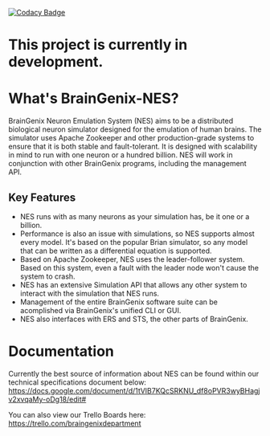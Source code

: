 [![Codacy Badge](https://app.codacy.com/project/badge/Grade/64207ebc26b34f24b1ad39ad43df315d)](https://www.codacy.com/gh/carboncopies/BrainGenix-NES/dashboard?utm_source=github.com&amp;utm_medium=referral&amp;utm_content=carboncopies/BrainGenix-NES&amp;utm_campaign=Badge_Grade)

# This project is currently in development.

# What's BrainGenix-NES?

BrainGenix Neuron Emulation System (NES) aims to be a distributed biological neuron simulator designed for the emulation of human brains. The simulator uses Apache Zookeeper and other production-grade systems to ensure that it is both stable and fault-tolerant. It is designed with scalability in mind to run with one neuron or a hundred billion. NES will work in conjunction with other BrainGenix programs, including the management API.

## Key Features
 - NES runs with as many neurons as your simulation has, be it one or a billion.
 - Performance is also an issue with simulations, so NES supports almost every model. It's based on the popular Brian simulator, so any model that can be written as a differential equation is supported.
 - Based on Apache Zookeeper, NES uses the leader-follower system. Based on this system, even a fault with the leader node won't cause the system to crash.
 - NES has an extensive Simulation API that allows any other system to interact with the simulation that NES runs.
 - Management of the entire BrainGenix software suite can be acomplished via BrainGenix's unified CLI or GUI.
 - NES also interfaces with ERS and STS, the other parts of BrainGenix.
 
# Documentation
Currently the best source of information about NES can be found within our technical specifications document below:
https://docs.google.com/document/d/1tVIB7KQcSRKNU_df8oPVR3wyBHagjv2xvqaMy-oDg18/edit#

You can also view our Trello Boards here: https://trello.com/braingenixdepartment


